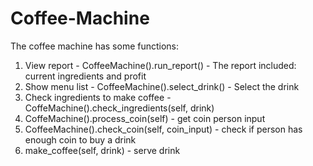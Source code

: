 # Coffee-Machine

The coffee machine has some functions:
1. View report - CoffeeMachine().run_report() - The report included: current ingredients and profit
2. Show menu list - CoffeeMachine().select_drink() - Select the drink 
3. Check ingredients to make coffee - CoffeMachine().check_ingredients(self, drink)
4. CoffeMachine().process_coin(self) - get coin person input
5. CoffeeMachine().check_coin(self, coin_input) - check if person has enough coin to buy a drink
6. make_coffee(self, drink) - serve drink
